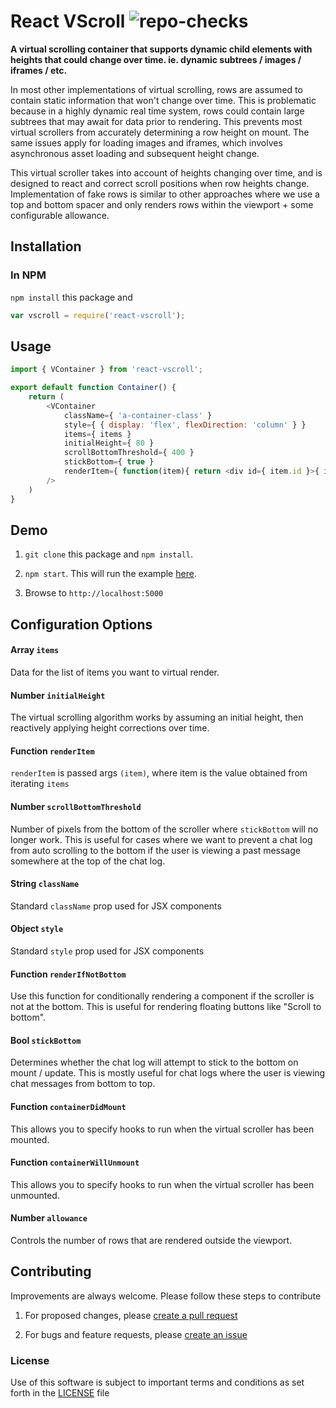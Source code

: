 React VScroll
![repo-checks](https://github.com/zendesk/react-vscroll/workflows/repo-checks/badge.svg)
===

**A virtual scrolling container that supports dynamic child elements with heights that could change over time. ie. dynamic subtrees / images / iframes / etc.**

In most other implementations of virtual scrolling, rows are assumed to contain static information that won't change over time. This is problematic because in a highly dynamic real time system, rows could contain large subtrees that may await for data prior to rendering. This prevents most virtual scrollers from accurately determining a row height on mount. The same issues apply for loading images and iframes, which involves asynchronous asset loading and subsequent height change.

This virtual scroller takes into account of heights changing over time, and is designed to react and correct scroll positions when row heights change. Implementation of fake rows is similar to other approaches where we use a top and bottom spacer and only renders rows within the viewport + some configurable allowance.

## Installation

### In NPM

`npm install` this package and
```js
var vscroll = require('react-vscroll');
```

## Usage

```js
import { VContainer } from 'react-vscroll';

export default function Container() {
	return (
		<VContainer
			className={ 'a-container-class' }
			style={ { display: 'flex', flexDirection: 'column' } }
			items={ items }
			initialHeight={ 80 }
			scrollBottomThreshold={ 400 }
			stickBottom={ true }
			renderItem={ function(item){ return <div id={ item.id }>{ item.text }</div> } }
		/>
	)
}
```

## Demo

1. `git clone` this package and `npm install`.

2. `npm start`. This will run the example [here](/examples).

3. Browse to `http://localhost:5000`


## Configuration Options

#### Array `items`

Data for the list of items you want to virtual render.

#### Number `initialHeight`

The virtual scrolling algorithm works by assuming an initial height, then reactively applying height corrections over time.

#### Function `renderItem`

`renderItem` is passed args `(item)`, where item is the value obtained from iterating `items`

#### Number `scrollBottomThreshold`

Number of pixels from the bottom of the scroller where `stickBottom` will no longer work. This is useful for cases where we want to prevent a chat log from auto scrolling to the bottom if the user is viewing a past message somewhere at the top of the chat log.

#### String `className`

Standard `className` prop used for JSX components

#### Object `style`

Standard `style` prop used for JSX components

#### Function `renderIfNotBottom`

Use this function for conditionally rendering a component if the scroller is not at the bottom. This is useful for rendering floating buttons like "Scroll to bottom".

#### Bool `stickBottom`

Determines whether the chat log will attempt to stick to the bottom on mount / update. This is mostly useful for chat logs where the user is viewing chat messages from bottom to top.

#### Function `containerDidMount`

This allows you to specify hooks to run when the virtual scroller has been mounted.

#### Function `containerWillUnmount`

This allows you to specify hooks to run when the virtual scroller has been unmounted.

#### Number `allowance`

Controls the number of rows that are rendered outside the viewport.


## Contributing

Improvements are always welcome. Please follow these steps to contribute

1. For proposed changes, please [create a pull request](https://github.com/zendesk/react-vscroll/compare)

2. For bugs and feature requests, please [create an issue](https://github.com/zendesk/react-vscroll/issues/new)

### License

Use of this software is subject to important terms and conditions as set forth in the [LICENSE](LICENSE) file
